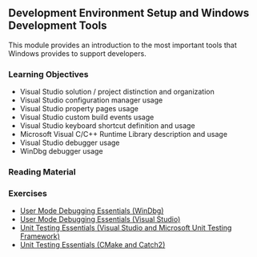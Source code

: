 ## Development Environment Setup and Windows Development Tools

This module provides an introduction to the most important tools that Windows provides to support developers.

### Learning Objectives

- Visual Studio solution / project distinction and organization
- Visual Studio configuration manager usage
- Visual Studio property pages usage
- Visual Studio custom build events usage
- Visual Studio keyboard shortcut definition and usage
- Microsoft Visual C/C++ Runtime Library description and usage 
- Visual Studio debugger usage 
- WinDbg debugger usage

### Reading Material

### Exercises

- [User Mode Debugging Essentials (WinDbg)](./windbg-user-mode)
- [User Mode Debugging Essentials (Visual Studio)](./vs-debugging)
- [Unit Testing Essentials (Visual Studio and Microsoft Unit Testing Framework)](./vs-unit-test)
- [Unit Testing Essentials (CMake and Catch2)](./catch2-unit-test)